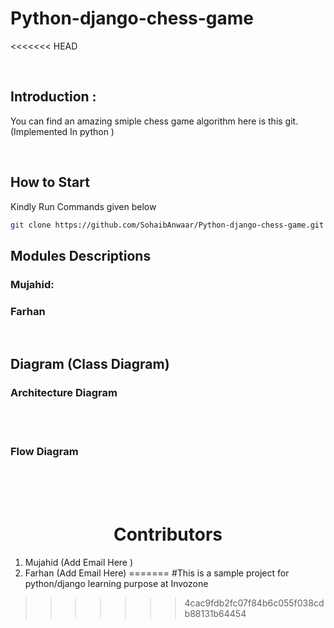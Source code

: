 # Python-django-chess-game
<<<<<<< HEAD

<br>

## Introduction :
You can find an amazing smiple chess game algorithm here is this git. (Implemented In python )

<br>

## How to Start

Kindly Run Commands given below

```bash
git clone https://github.com/SohaibAnwaar/Python-django-chess-game.git
```

## Modules Descriptions


### Mujahid: 



### Farhan


<br>

##  Diagram (Class Diagram)


### Architecture Diagram

<br>
<br>

### Flow Diagram
<br>
<br>

<br>



<h1 style="text-align:center">Contributors</h1>


1. Mujahid (Add Email Here ) 
2. Farhan  (Add Email Here)
=======
#This is a sample project for python/django learning purpose at Invozone
>>>>>>> 4cac9fdb2fc07f84b6c055f038cdb88131b64454
